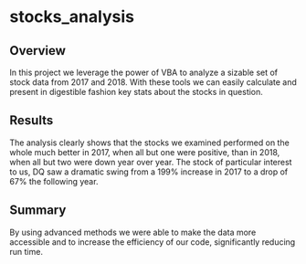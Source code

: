# stocks_analysis

## Overview

In this project we leverage the power of VBA to analyze a sizable set of stock data from 2017 and 2018. With these tools we can easily calculate and present in digestible fashion key stats about the stocks in question.

## Results

The analysis clearly shows that the stocks we examined performed on the whole much better in 2017, when all but one were positive, than in 2018, when all but two were down year over year. The stock of particular interest to us, DQ saw a dramatic swing from a 199% increase in 2017 to a drop of 67% the following year.

## Summary

By using advanced methods we were able to make the data more accessible and to increase the efficiency of our code, significantly reducing run time.
